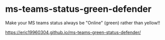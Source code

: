 # ms-teams-status-green-defender

Make your MS teams status always be "Online" (green) rather than yellow!!

https://eric19960304.github.io/ms-teams-green-status-defender/